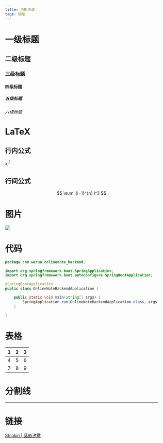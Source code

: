 ```yaml
---
title: 功能测试
tags: 随笔
---
```


<!--more-->

# 一级标题

## 二级标题

### 三级标题

#### 四级标题

##### 五级标题

###### 六级标题


# LaTeX

## 行内公式

$x^2_i$

## 行间公式

$$
\sum_{i=1}^{n} i^3
$$

# 图片

![](https://cdn.jsdelivr.net/gh/shiokiri/cdn/img/daily_pic_2.png)

# 代码

```java
package com.werun.onlinenote_backend;

import org.springframework.boot.SpringApplication;
import org.springframework.boot.autoconfigure.SpringBootApplication;

@SpringBootApplication
public class OnlineNoteBackendApplication {

    public static void main(String[] args) {
        SpringApplication.run(OnlineNoteBackendApplication.class, args);
    }

}
```

# 表格

| 1    | 2    | 3    |
| ---- | ---- | ---- |
| 4    | 5    | 6    |
| 7    | 8    | 9    |

# 分割线

---

# 链接

[Shiokiri \| 落影汐雾](https://lyxw.xyz)
